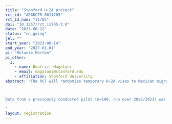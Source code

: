 ```yaml
---
title: "Stanford H-2A project"
rct_id: "AEARCTR-0011705"
rct_id_num: "11705"
doi: "10.1257/rct.11705-3.0"
date: "2023-08-12"
status: "on_going"
jel: ""
start_year: "2023-08-14"
end_year: "2027-01-01"
pi: "Melanie Morten"
pi_other:
  1:
    - name: Beatriz  Magaloni
    - email: magaloni@stanford.edu
    - affiliation: Stanford University
abstract: "The RCT will randomize temporary H-2A visas to Mexican migrants. Recruits will receive work contracts of between 2-6 months to work in agricultural farms in the US. We will follow laborers who did and didn't receive the visa, alongside their households in Mexico, to understand the impact of migrating on their livelihoods and income. By following those who did and did not receive visas, we will measure whether providing short-term legal migration deters irregular migration and quantify whether income from seasonal migration is being used or can be invested in origin communities to alleviate poverty, improve livelihoods, and enhance educational opportunities. We also will understand the impact of migrating on political and civic attitudes; community cohesiveness, norms of social reciprocity; and experiences of violence and exploitation.

Data from a previously conducted pilot (n=100, run over 2022/2023) was used only to compute power tests for the current project. 
"
layout: registration
---
```



